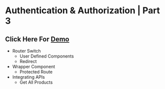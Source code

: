 # Authentication & Authorization | Part 3

## Click Here For [Demo](https://authp3riyas.ccbp.tech/login)

- Router Switch
  - User Defined Components
  - Redirect
- Wrapper Component
  - Protected Route
- Integrating APIs
  - Get All Products

